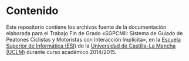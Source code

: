 # Contenido #

Este repositorio contiene los archivos fuente de la documentación elaborada para el Trabajo Fin de Grado «SGPCMII: Sistema de Guiado de Peatones Ciclistas y Motoristas con Interacción Implícita», en la [Escuela Superior de Informática (ESI)](http://webpub.esi.uclm.es/) de la
[Universidad de Castilla-La Mancha (UCLM)](http://www.uclm.es/) durante curso académico 2014/2015.

